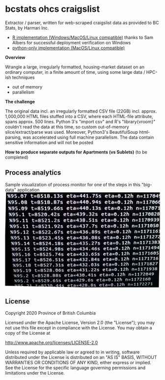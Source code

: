 # bcstats ohcs craigslist
Extractor / parser, written for web-scraped craigslist data as provided to BC Stats, by Harmari Inc.
* [R implementation (Windows/MacOS/Linux compatible)](https://github.com/bcgov/bcstats_ohcs_craigslist/tree/master/R) thanks to Sam Albers for successful deployment verification on Windows
* [python-only implementation (MacOS/Linux compatible)](https://github.com/bcgov/bcstats_ohcs_craigslist/tree/master/py)

**Overview**

Wrangle a large, irregularly formatted, housing-market dataset on an ordinary computer, in a finite amount of time, using some large data / HPC-ish techniques
* out of memory
* parallelism

**The challenge**

The original data incl. an irregularly formatted CSV file (22GB) incl. approx. 1,000,000 HTML files stuffed into a CSV, where each HTML-file attribute, spans approx. 500 lines. Python 3's "import csv" and R's "library{vroom}" couldn't read the data at this time, so custom out-of-memory slice/extract/parse was used. Moreover, Python3's BeautifulSoup html-parsing, was accelerated using full machine parallelism. The data contain sensitive information and will not be posted

**How to produce separate outputs for Apartments (vs Sublets)**
(to be completed)

## Process analytics
Sample visualization of process monitor for one of the steps in this "big-data" application
![Process analytics](img/process_analytics.jpg)

## License

Copyright 2020 Province of British Columbia

Licensed under the Apache License, Version 2.0 (the "License");
you may not use this file except in compliance with the License.
You may obtain a copy of the License at

   http://www.apache.org/licenses/LICENSE-2.0

Unless required by applicable law or agreed to in writing, software
distributed under the License is distributed on an "AS IS" BASIS,
WITHOUT WARRANTIES OR CONDITIONS OF ANY KIND, either express or implied.
See the License for the specific language governing permissions and limitations under the License.
